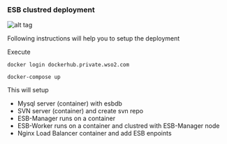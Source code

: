 ### ESB clustred deployment ###

![alt tag](https://docs.wso2.com/download/attachments/47525837/ClusterESB.png)

Following instructions will help you to setup the deployment

 Execute 
 
 ``` docker login dockerhub.private.wso2.com ```
 
 ```docker-compose up```

This will setup 

* Mysql server (container) with esbdb
* SVN server (container) and create svn repo
* ESB-Manager runs on a container
* ESB-Worker runs on a container and clustred with ESB-Manager node
* Nginx Load Balancer container and add ESB enpoints

